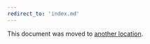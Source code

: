 ```yaml
---
redirect_to: 'index.md'
---
```


This document was moved to [another location](index.md).

<!-- This redirect file can be deleted after February 1, 2021. -->
<!-- Before deletion, see: https://docs.gitlab.com/ee/development/documentation/#move-or-rename-a-page -->
